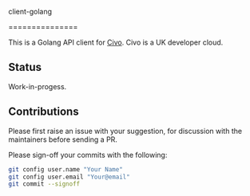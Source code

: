 client-golang

===============

This is a Golang API client for [Civo](https://civo.com). Civo is a UK developer cloud.

## Status

Work-in-progess.

## Contributions

Please first raise an issue with your suggestion, for discussion with the maintainers before sending a PR.

Please sign-off your commits with the following:

```sh
git config user.name "Your Name"
git config user.email "Your@email"
git commit --signoff
``` 

